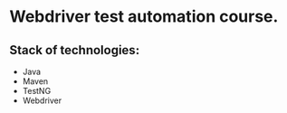# Webdriver test automation course.

## Stack of technologies:
* Java
* Maven
* TestNG
* Webdriver


 

